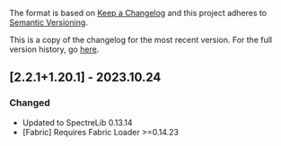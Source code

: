 The format is based on [Keep a Changelog](http://keepachangelog.com/en/1.0.0/) and this project adheres to [Semantic Versioning](http://semver.org/spec/v2.0.0.html).

This is a copy of the changelog for the most recent version. For the full version history, go [here](https://github.com/illusivesoulworks/elytrautilities/blob/1.20.x/CHANGELOG.md).

## [2.2.1+1.20.1] - 2023.10.24
### Changed
- Updated to SpectreLib 0.13.14
- [Fabric] Requires Fabric Loader >=0.14.23
